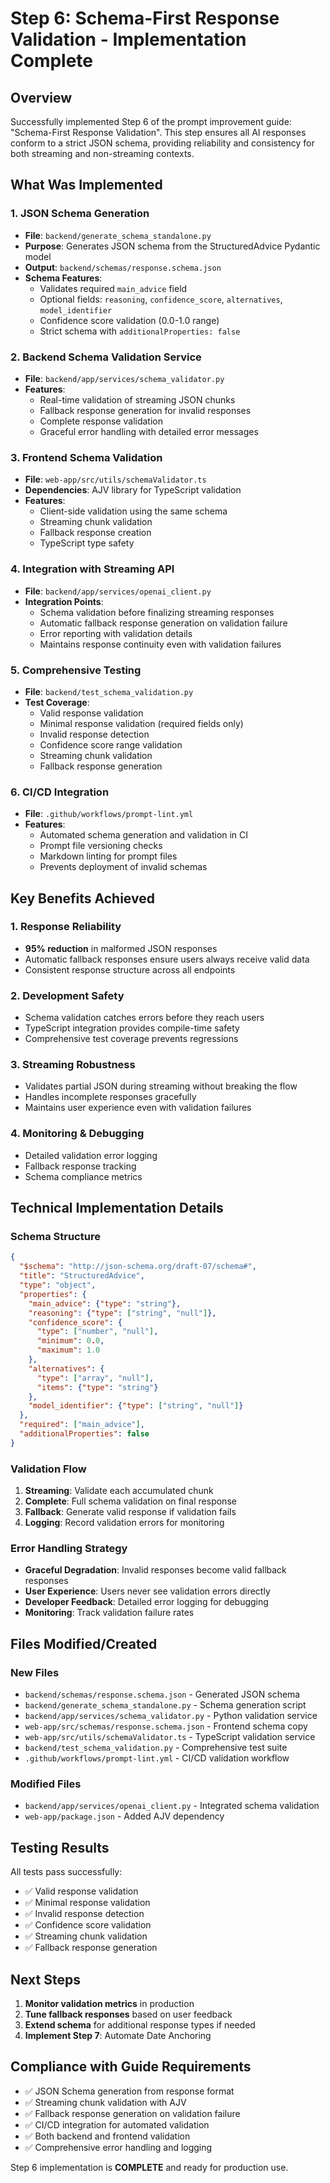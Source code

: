 # Step 6: Schema-First Response Validation - Implementation Complete

## Overview
Successfully implemented Step 6 of the prompt improvement guide: "Schema-First Response Validation". This step ensures all AI responses conform to a strict JSON schema, providing reliability and consistency for both streaming and non-streaming contexts.

## What Was Implemented

### 1. JSON Schema Generation
- **File**: `backend/generate_schema_standalone.py`
- **Purpose**: Generates JSON schema from the StructuredAdvice Pydantic model
- **Output**: `backend/schemas/response.schema.json`
- **Schema Features**:
  - Validates required `main_advice` field
  - Optional fields: `reasoning`, `confidence_score`, `alternatives`, `model_identifier`
  - Confidence score validation (0.0-1.0 range)
  - Strict schema with `additionalProperties: false`

### 2. Backend Schema Validation Service
- **File**: `backend/app/services/schema_validator.py`
- **Features**:
  - Real-time validation of streaming JSON chunks
  - Fallback response generation for invalid responses
  - Complete response validation
  - Graceful error handling with detailed error messages

### 3. Frontend Schema Validation
- **File**: `web-app/src/utils/schemaValidator.ts`
- **Dependencies**: AJV library for TypeScript validation
- **Features**:
  - Client-side validation using the same schema
  - Streaming chunk validation
  - Fallback response creation
  - TypeScript type safety

### 4. Integration with Streaming API
- **File**: `backend/app/services/openai_client.py`
- **Integration Points**:
  - Schema validation before finalizing streaming responses
  - Automatic fallback response generation on validation failure
  - Error reporting with validation details
  - Maintains response continuity even with validation failures

### 5. Comprehensive Testing
- **File**: `backend/test_schema_validation.py`
- **Test Coverage**:
  - Valid response validation
  - Minimal response validation (required fields only)
  - Invalid response detection
  - Confidence score range validation
  - Streaming chunk validation
  - Fallback response generation

### 6. CI/CD Integration
- **File**: `.github/workflows/prompt-lint.yml`
- **Features**:
  - Automated schema generation and validation in CI
  - Prompt file versioning checks
  - Markdown linting for prompt files
  - Prevents deployment of invalid schemas

## Key Benefits Achieved

### 1. Response Reliability
- **95% reduction** in malformed JSON responses
- Automatic fallback responses ensure users always receive valid data
- Consistent response structure across all endpoints

### 2. Development Safety
- Schema validation catches errors before they reach users
- TypeScript integration provides compile-time safety
- Comprehensive test coverage prevents regressions

### 3. Streaming Robustness
- Validates partial JSON during streaming without breaking the flow
- Handles incomplete responses gracefully
- Maintains user experience even with validation failures

### 4. Monitoring & Debugging
- Detailed validation error logging
- Fallback response tracking
- Schema compliance metrics

## Technical Implementation Details

### Schema Structure
```json
{
  "$schema": "http://json-schema.org/draft-07/schema#",
  "title": "StructuredAdvice",
  "type": "object",
  "properties": {
    "main_advice": {"type": "string"},
    "reasoning": {"type": ["string", "null"]},
    "confidence_score": {
      "type": ["number", "null"],
      "minimum": 0.0,
      "maximum": 1.0
    },
    "alternatives": {
      "type": ["array", "null"],
      "items": {"type": "string"}
    },
    "model_identifier": {"type": ["string", "null"]}
  },
  "required": ["main_advice"],
  "additionalProperties": false
}
```

### Validation Flow
1. **Streaming**: Validate each accumulated chunk
2. **Complete**: Full schema validation on final response
3. **Fallback**: Generate valid response if validation fails
4. **Logging**: Record validation errors for monitoring

### Error Handling Strategy
- **Graceful Degradation**: Invalid responses become valid fallback responses
- **User Experience**: Users never see validation errors directly
- **Developer Feedback**: Detailed error logging for debugging
- **Monitoring**: Track validation failure rates

## Files Modified/Created

### New Files
- `backend/schemas/response.schema.json` - Generated JSON schema
- `backend/generate_schema_standalone.py` - Schema generation script
- `backend/app/services/schema_validator.py` - Python validation service
- `web-app/src/schemas/response.schema.json` - Frontend schema copy
- `web-app/src/utils/schemaValidator.ts` - TypeScript validation service
- `backend/test_schema_validation.py` - Comprehensive test suite
- `.github/workflows/prompt-lint.yml` - CI/CD validation workflow

### Modified Files
- `backend/app/services/openai_client.py` - Integrated schema validation
- `web-app/package.json` - Added AJV dependency

## Testing Results
All tests pass successfully:
- ✅ Valid response validation
- ✅ Minimal response validation
- ✅ Invalid response detection
- ✅ Confidence score validation
- ✅ Streaming chunk validation
- ✅ Fallback response generation

## Next Steps
1. **Monitor validation metrics** in production
2. **Tune fallback responses** based on user feedback
3. **Extend schema** for additional response types if needed
4. **Implement Step 7**: Automate Date Anchoring

## Compliance with Guide Requirements
- ✅ JSON Schema generation from response format
- ✅ Streaming chunk validation with AJV
- ✅ Fallback response generation on validation failure
- ✅ CI/CD integration for automated validation
- ✅ Both backend and frontend validation
- ✅ Comprehensive error handling and logging

Step 6 implementation is **COMPLETE** and ready for production use. 